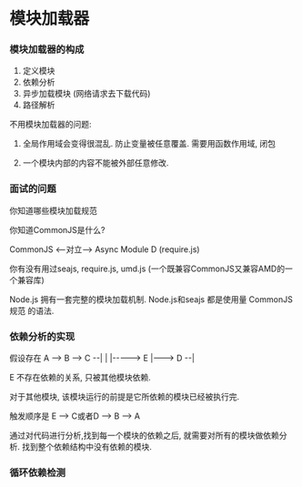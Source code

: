 模块加载器
==============

### 模块加载器的构成

1. 定义模块
2. 依赖分析
3. 异步加载模块 (网络请求去下载代码)
4. 路径解析

<!--require('b')-->
<!--require('./b')-->
<!--require('../b.js')-->
<!--require('../../../dir/b.js')-->

不用模块加载器的问题:

1. 全局作用域会变得很混乱.
防止变量被任意覆盖. 需要用函数作用域, 闭包

2. 一个模块内部的内容不能被外部任意修改.

### 面试的问题

你知道哪些模块加载规范

你知道CommonJS是什么?

CommonJS <--对立--> Async Module D (require.js)

你有没有用过seajs, require.js, umd.js (一个既兼容CommonJS又兼容AMD的一个兼容库)

Node.js 拥有一套完整的模块加载机制.
Node.js和seajs 都是使用量 CommonJS规范 的语法.

### 依赖分析的实现

假设存在 A --> B --> C --|
              |         |-----> E
              |---> D --|
              
E 不存在依赖的关系, 只被其他模块依赖.

对于其他模块, 该模块运行的前提是它所依赖的模块已经被执行完.

触发顺序是 E --> C或者D --> B --> A 

通过对代码进行分析,找到每一个模块的依赖之后, 就需要对所有的模块做依赖分析. 
找到整个依赖结构中没有依赖的模块.

### 循环依赖检测